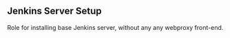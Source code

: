 Jenkins Server Setup
---------

Role for installing base Jenkins server, without any any webproxy front-end.
